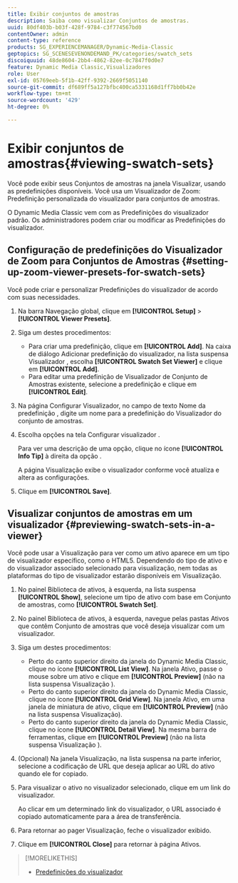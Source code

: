 ```yaml
---
title: Exibir conjuntos de amostras
description: Saiba como visualizar Conjuntos de amostras.
uuid: 80df403b-b03f-428f-9784-c3f774567bd0
contentOwner: admin
content-type: reference
products: SG_EXPERIENCEMANAGER/Dynamic-Media-Classic
geptopics: SG_SCENESEVENONDEMAND_PK/categories/swatch_sets
discoiquuid: 48de8604-2bb4-4862-82ee-0c7847f0d0e7
feature: Dynamic Media Classic,Visualizadores
role: User
exl-id: 05769eeb-5f1b-42ff-9392-2669f5051140
source-git-commit: df689ff5a127bfbc400ca5331168d1ff7bb0b42e
workflow-type: tm+mt
source-wordcount: '429'
ht-degree: 0%

---
```


# Exibir conjuntos de amostras{#viewing-swatch-sets}

Você pode exibir seus Conjuntos de amostras na janela Visualizar, usando as predefinições disponíveis. Você usa um Visualizador de Zoom: Predefinição personalizada do visualizador para conjuntos de amostras.

O Dynamic Media Classic vem com as Predefinições do visualizador padrão. Os administradores podem criar ou modificar as Predefinições do visualizador.

## Configuração de predefinições do Visualizador de Zoom para Conjuntos de Amostras {#setting-up-zoom-viewer-presets-for-swatch-sets}

Você pode criar e personalizar Predefinições do visualizador de acordo com suas necessidades.

1. Na barra Navegação global, clique em **[!UICONTROL Setup]** > **[!UICONTROL Viewer Presets]**.
1. Siga um destes procedimentos:

   * Para criar uma predefinição, clique em **[!UICONTROL Add]**. Na caixa de diálogo Adicionar predefinição do visualizador, na lista suspensa Visualizador , escolha **[!UICONTROL Swatch Set Viewer]** e clique em **[!UICONTROL Add]**.
   * Para editar uma predefinição de Visualizador de Conjunto de Amostras existente, selecione a predefinição e clique em **[!UICONTROL Edit]**.

1. Na página Configurar Visualizador, no campo de texto Nome da predefinição , digite um nome para a predefinição do Visualizador do conjunto de amostras.
1. Escolha opções na tela Configurar visualizador .

   Para ver uma descrição de uma opção, clique no ícone **[!UICONTROL Info Tip]** à direita da opção .

   A página Visualização exibe o visualizador conforme você atualiza e altera as configurações.

1. Clique em **[!UICONTROL Save]**.

## Visualizar conjuntos de amostras em um visualizador {#previewing-swatch-sets-in-a-viewer}

Você pode usar a Visualização para ver como um ativo aparece em um tipo de visualizador específico, como o HTML5. Dependendo do tipo de ativo e do visualizador associado selecionado para visualização, nem todas as plataformas do tipo de visualizador estarão disponíveis em Visualização.

1. No painel Biblioteca de ativos, à esquerda, na lista suspensa **[!UICONTROL Show]**, selecione um tipo de ativo com base em Conjunto de amostras, como **[!UICONTROL Swatch Set]**.
1. No painel Biblioteca de ativos, à esquerda, navegue pelas pastas Ativos que contêm Conjunto de amostras que você deseja visualizar com um visualizador.
1. Siga um destes procedimentos:

   * Perto do canto superior direito da janela do Dynamic Media Classic, clique no ícone **[!UICONTROL List View]**. Na janela Ativo, passe o mouse sobre um ativo e clique em **[!UICONTROL Preview]** (não na lista suspensa Visualização ).
   * Perto do canto superior direito da janela do Dynamic Media Classic, clique no ícone **[!UICONTROL Grid View]**. Na janela Ativo, em uma janela de miniatura de ativo, clique em **[!UICONTROL Preview]** (não na lista suspensa Visualização).
   * Perto do canto superior direito da janela do Dynamic Media Classic, clique no ícone **[!UICONTROL Detail View]**. Na mesma barra de ferramentas, clique em **[!UICONTROL Preview]** (não na lista suspensa Visualização ).

1. (Opcional) Na janela Visualização, na lista suspensa na parte inferior, selecione a codificação de URL que deseja aplicar ao URL do ativo quando ele for copiado.
1. Para visualizar o ativo no visualizador selecionado, clique em um link do visualizador.

   Ao clicar em um determinado link do visualizador, o URL associado é copiado automaticamente para a área de transferência.

1. Para retornar ao pager Visualização, feche o visualizador exibido.
1. Clique em **[!UICONTROL Close]** para retornar à página Ativos.

>[!MORELIKETHIS]
>
>* [Predefinições do visualizador](application-setup.md#viewer_presets)

